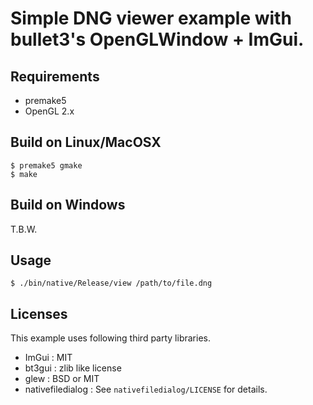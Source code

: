 # Simple DNG viewer example with bullet3's OpenGLWindow + ImGui.

## Requirements

* premake5
* OpenGL 2.x

## Build on Linux/MacOSX

    $ premake5 gmake
    $ make

## Build on Windows

T.B.W.

## Usage

    $ ./bin/native/Release/view /path/to/file.dng


## Licenses

This example uses following third party libraries.

* ImGui : MIT
* bt3gui : zlib like license
* glew : BSD or MIT
* nativefiledialog : See `nativefiledialog/LICENSE` for details.

